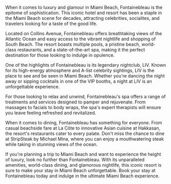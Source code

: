 When it comes to luxury and glamour in Miami Beach, Fontainebleau is the epitome of sophistication. This iconic hotel and resort has been a staple in the Miami Beach scene for decades, attracting celebrities, socialites, and travelers looking for a taste of the good life.

Located on Collins Avenue, Fontainebleau offers breathtaking views of the Atlantic Ocean and easy access to the vibrant nightlife and shopping of South Beach. The resort boasts multiple pools, a pristine beach, world-class restaurants, and a state-of-the-art spa, making it the perfect destination for those looking to indulge in opulence.

One of the highlights of Fontainebleau is its legendary nightclub, LIV. Known for its high-energy atmosphere and A-list celebrity sightings, LIV is the place to see and be seen in Miami Beach. Whether you're dancing the night away or sipping cocktails in one of the VIP booths, a night at LIV is an unforgettable experience.

For those looking to relax and unwind, Fontainebleau's spa offers a range of treatments and services designed to pamper and rejuvenate. From massages to facials to body wraps, the spa's expert therapists will ensure you leave feeling refreshed and revitalized.

When it comes to dining, Fontainebleau has something for everyone. From casual beachside fare at La Côte to innovative Asian cuisine at Hakkasan, the resort's restaurants cater to every palate. Don't miss the chance to dine at StripSteak by Michael Mina, where you can enjoy a mouthwatering steak while taking in stunning views of the ocean.

If you're planning a trip to Miami Beach and want to experience the height of luxury, look no further than Fontainebleau. With its unparalleled amenities, world-class dining, and glamorous nightlife, this iconic resort is sure to make your stay in Miami Beach unforgettable. Book your stay at Fontainebleau today and indulge in the ultimate Miami Beach experience.